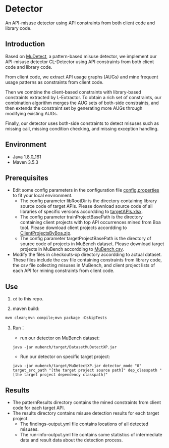 # Detector

An API-misuse detector using API constraints from both client code and library code.

## Introduction 

Based on [MuDetect](https://github.com/stg-tud/MUDetect), a pattern-based misuse detector, we implement our API-misuse detector CL-Detector using API constraints from both client code and library code. 

From client code, we extract API usage graphs (AUGs) and mine frequent usage patterns as constraints from client code. 

Then we combine the client-based constraints with library-based constraints extracted by L-Extractor. To obtain a rich set of constraints, our combination algorithm merges the AUG sets of both-side constraints, and then extends the constraint set by generating more AUGs through modifying existing AUGs. 

Finally, our detector uses both-side constraints to detect misuses such as missing call, missing condition checking, and missing exception handling.

## Environment

- Java 1.8.0_161
- Maven 3.5.3

## Prerequisites

- Edit some config parameters in the configuration file [config.properties](./mubench/src/main/resources/config.properties) to fit your local environment.
  - The config parameter libRootDir is the directory containing library source code of target APIs. Please download source code of all libraries of specific versions accordding to [targetAPIs.xlsx](../dataset/targetAPIs.xlsx).
  - The config parameter trainProjectBasePath is the directory containing client projects with top API occurrences mined from Boa tool. Please download client projects accordding to [ClientProjectsByBoa.zip](../dataset/ClientProjectsByBoa.zip).
  - The config parameter targetProjectBasePath is the directory of source code of projects in MuBench dataset. Please download target projects in MuBench accordding to [MuBench.csv](../dataset/MuBench.csv).
- Modify the files in checkouts-xp directory accordding to actual dataset. These files include the csv file containing constraints from library code, the csv file collecting misuses in MuBench, and client project lists of each API for mining constraints from client code. 

## Use

1. `cd` to this repo.

2. maven build:

```
mvn clean;mvn compile;mvn package -DskipTests
```

3. Run：

   - run our detector on MuBench dataset:

   ```
   java -jar mubench/target/DatasetMuDetectXP.jar
   ```

   - Run our detector on specific target project:

   ```
   java -jar mubench/target/MuDetectXP.jar detector_mode "0" target_src_path "[the target project source path]" dep_classpath "[the target project dependency classpath]"
   ```

## Results

- The patternResults directory contains the mined constraints from client code for each target API.
- The results directory contains misuse detection results for each target project. 
  - The findings-output.yml file contains locations of all detected misuses. 
  - The run-info-output.yml file contains some statistics of intermediate data and result data about the detection process.